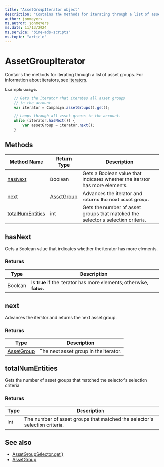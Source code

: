 ```yaml
---
title: "AssetGroupIterator object"
description: "Contains the methods for iterating through a list of asset groups."
author: jonmeyers
ms.author: jonmeyers
ms.date: 11/13/2024
ms.service: "bing-ads-scripts"
ms.topic: "article"
---
```


# AssetGroupIterator

Contains the methods for iterating through a list of asset groups. For information about iterators, see [Iterators](../concepts/iterators.md).

Example usage:
```javascript
    // Gets the iterator that iterates all asset groups
    // in the account.
    var iterator = Campaign.assetGroups().get();

    // Loops through all asset groups in the account.
    while (iterator.hasNext()) {
        var assetGroup = iterator.next();
    }
```

## Methods
|Method Name|Return Type|Description|
|-|-|-
[hasNext](#hasnext)|Boolean|Gets a Boolean value that indicates whether the iterator has more elements.
[next](#next)|[AssetGroup](./AssetGroup.md)|Advances the iterator and returns the next asset group.
[totalNumEntities](#totalnumentities)|int|Gets the number of asset groups that matched the selector's selection criteria.

## <a name="hasnext"></a>hasNext
Gets a Boolean value that indicates whether the iterator has more elements.

### Returns
|Type|Description|
|-|-
Boolean|Is **true** if the iterator has more elements; otherwise, **false**.

## <a name="next"></a>next
Advances the iterator and returns the next asset group.

### Returns
|Type|Description|
|-|-
[AssetGroup](./AssetGroup.md)|The next asset group in the iterator.

## <a name="totalnumentities"></a>totalNumEntities
Gets the number of asset groups that matched the selector's selection criteria. 

### Returns
|Type|Description|
|-|-
int|The number of asset groups that matched the selector's selection criteria.



## See also
- [AssetGroupSelector.get()](./AssetGroupSelector.md#get)
- [AssetGroup](./AssetGroup.md)
